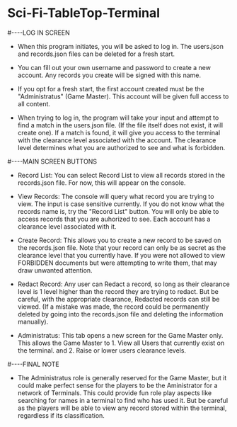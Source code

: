 # Sci-Fi-TableTop-Terminal

#----LOG IN SCREEN

- When this program initiates, you will be asked to log in. The users.json and records.json files can be deleted for a fresh start.

- You can fill out your own username and password to create a new account. Any records you create will be signed with this name.

- If you opt for a fresh start, the first account created must be the "Administratus" (Game Master). This account will be given full access to all content.

- When trying to log in, the program will take your input and attempt to find a match in the users.json file. (If the file itself does not exist, it will create one). If a match is found, it will give you access to the terminal with the clearance level associated with the account. The clearance level determines what you are authorized to see and what is forbidden.

#----MAIN SCREEN BUTTONS

- Record List: You can select Record List to view all records stored in the records.json file. For now, this will appear on the console.

- View Records: The console will query what record you are trying to view. The input is case sensitive currently. If you do not know what the records name is, try the "Record List" button. You will only be able to access records that you are auhorized to see. Each account has a clearance level associated with it.

- Create Record: This allows you to create a new record to be saved on the records.json file. Note that your record can only be as secret as the clearance level that you currently have. If you were not allowed to view FORBIDDEN documents but were attempting to write them, that may draw unwanted attention.

- Redact Record: Any user can Redact a record, so long as their clearance level is 1 level higher than the record they are trying to redact. But be careful, with the appropriate clearance, Redacted records can still be viewed. (If a mistake was made, the record could be permanently deleted by going into the records.json file and deleting the information manually).

- Administratus: This tab opens a new screen for the Game Master only. This allows the Game Master to 1. View all Users that currently exist on the terminal. and 2. Raise or lower users clearance levels.

#----FINAL NOTE

- The Administratus role is generally reserved for the Game Master, but it could make perfect sense for the players to be the Aministrator for a network of Terminals. This could provide fun role play aspects like searching for names in a terminal to find who has used it. But be careful as the players will be able to view any record stored within the terminal, regardless if its classification.
